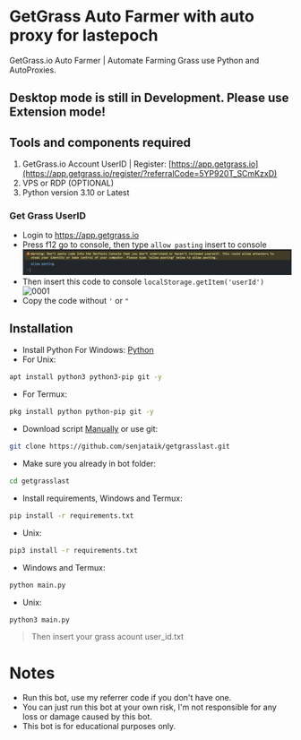 # GetGrass Auto Farmer with auto proxy for lastepoch
GetGrass.io Auto Farmer | Automate Farming Grass use Python and AutoProxies.
## Desktop mode is still in Development. Please use Extension mode!
## Tools and components required
1. GetGrass.io Account UserID | Register: [https://app.getgrass.io](https://app.getgrass.io/register/?referralCode=5YP920T_SCmKzxD)
2. VPS or RDP (OPTIONAL)
3. Python version 3.10 or Latest
### Get Grass UserID
- Login to https://app.getgrass.io
- Press f12 go to console, then type ```allow pasting``` insert to console
![0001](https://github.com/im-hanzou/getgrass_bot/blob/main/pasting.JPG)
- Then insert this code to console
```localStorage.getItem('userId')```
![0001](https://github.com/im-hanzou/getgrass_bot/blob/main/userid.JPG)
- Copy the code without ``'`` or ``"``
## Installation
- Install Python For Windows: [Python](https://www.python.org/ftp/python/3.13.0/python-3.13.0-amd64.exe)
- For Unix:
```bash
apt install python3 python3-pip git -y
```
- For Termux:
```bash
pkg install python python-pip git -y
```
- Download script [Manually](https://github.com/senjataik/getgrasslast/archive/refs/heads/main.zip) or use git:
```bash
git clone https://github.com/senjataik/getgrasslast.git
```
- Make sure you already in bot folder:
```bash
cd getgrasslast
```
- Install requirements, Windows and Termux:
```bash
pip install -r requirements.txt
```
- Unix:
```bash
pip3 install -r requirements.txt
```
- Windows and Termux:
```bash
python main.py
```
- Unix:
```bash
python3 main.py
```
>Then insert your grass acount user_id.txt
# Notes
- Run this bot, use my referrer code if you don't have one.
- You can just run this bot at your own risk, I'm not responsible for any loss or damage caused by this bot.
- This bot is for educational purposes only.
